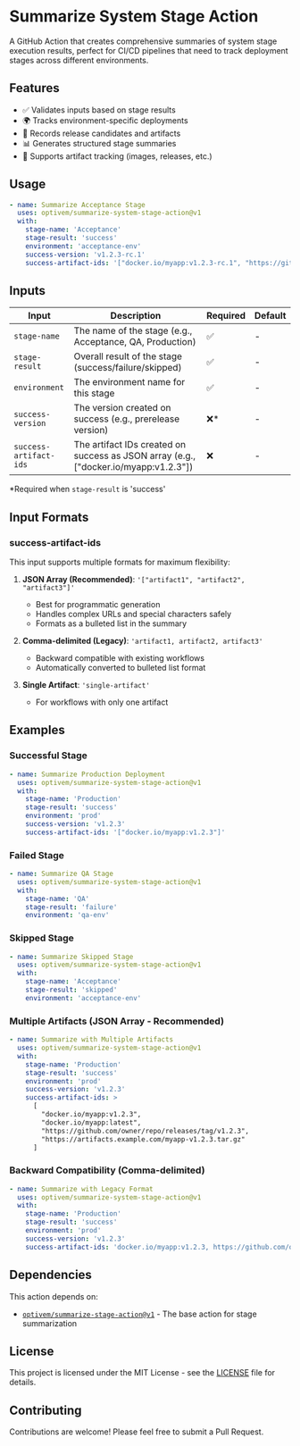 # Summarize System Stage Action

A GitHub Action that creates comprehensive summaries of system stage execution results, perfect for CI/CD pipelines that need to track deployment stages across different environments.

## Features

- ✅ Validates inputs based on stage results
- 🌍 Tracks environment-specific deployments  
- 🎯 Records release candidates and artifacts
- 📊 Generates structured stage summaries
- 🔗 Supports artifact tracking (images, releases, etc.)

## Usage

```yaml
- name: Summarize Acceptance Stage
  uses: optivem/summarize-system-stage-action@v1
  with:
    stage-name: 'Acceptance'
    stage-result: 'success'
    environment: 'acceptance-env'
    success-version: 'v1.2.3-rc.1'
    success-artifact-ids: '["docker.io/myapp:v1.2.3-rc.1", "https://github.com/owner/repo/releases/tag/v1.2.3-rc.1"]'
```

## Inputs

| Input | Description | Required | Default |
|-------|-------------|----------|---------|
| `stage-name` | The name of the stage (e.g., Acceptance, QA, Production) | ✅ | - |
| `stage-result` | Overall result of the stage (success/failure/skipped) | ✅ | - |
| `environment` | The environment name for this stage | ✅ | - |
| `success-version` | The version created on success (e.g., prerelease version) | ❌* | - |
| `success-artifact-ids` | The artifact IDs created on success as JSON array (e.g., ["docker.io/myapp:v1.2.3"]) | ❌ | - |

*Required when `stage-result` is 'success'

## Input Formats

### success-artifact-ids

This input supports multiple formats for maximum flexibility:

1. **JSON Array (Recommended)**: `'["artifact1", "artifact2", "artifact3"]'`
   - Best for programmatic generation
   - Handles complex URLs and special characters safely
   - Formats as a bulleted list in the summary

2. **Comma-delimited (Legacy)**: `'artifact1, artifact2, artifact3'`
   - Backward compatible with existing workflows
   - Automatically converted to bulleted list format

3. **Single Artifact**: `'single-artifact'`
   - For workflows with only one artifact

## Examples

### Successful Stage
```yaml
- name: Summarize Production Deployment
  uses: optivem/summarize-system-stage-action@v1
  with:
    stage-name: 'Production'
    stage-result: 'success'
    environment: 'prod'
    success-version: 'v1.2.3'
    success-artifact-ids: '["docker.io/myapp:v1.2.3"]'
```

### Failed Stage
```yaml
- name: Summarize QA Stage
  uses: optivem/summarize-system-stage-action@v1
  with:
    stage-name: 'QA'
    stage-result: 'failure'
    environment: 'qa-env'
```

### Skipped Stage
```yaml
- name: Summarize Skipped Stage
  uses: optivem/summarize-system-stage-action@v1
  with:
    stage-name: 'Acceptance'
    stage-result: 'skipped'
    environment: 'acceptance-env'
```

### Multiple Artifacts (JSON Array - Recommended)
```yaml
- name: Summarize with Multiple Artifacts
  uses: optivem/summarize-system-stage-action@v1
  with:
    stage-name: 'Production'
    stage-result: 'success'
    environment: 'prod'
    success-version: 'v1.2.3'
    success-artifact-ids: >
      [
        "docker.io/myapp:v1.2.3",
        "docker.io/myapp:latest", 
        "https://github.com/owner/repo/releases/tag/v1.2.3",
        "https://artifacts.example.com/myapp-v1.2.3.tar.gz"
      ]
```

### Backward Compatibility (Comma-delimited)
```yaml
- name: Summarize with Legacy Format
  uses: optivem/summarize-system-stage-action@v1
  with:
    stage-name: 'Production'
    stage-result: 'success'
    environment: 'prod'
    success-version: 'v1.2.3'
    success-artifact-ids: 'docker.io/myapp:v1.2.3, https://github.com/owner/repo/releases/tag/v1.2.3'
```

## Dependencies

This action depends on:
- [`optivem/summarize-stage-action@v1`](https://github.com/optivem/summarize-stage-action) - The base action for stage summarization

## License

This project is licensed under the MIT License - see the [LICENSE](LICENSE) file for details.

## Contributing

Contributions are welcome! Please feel free to submit a Pull Request.
